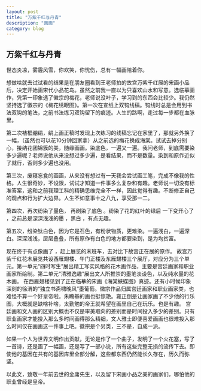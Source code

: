 ```yaml
---
layout: post
title: "万紫千红与丹青"
description: "画画"
category: blog
---
```



## 万紫千红与丹青


世态炎凉，雾霾风雪，你欢笑，你忧伤，总有一幅画陪着你。

想做啥就去试试看的结果是在朋友圈看到王老师拍的故宫万紫千红展的宋画小品后，决定开始画宋代小品花鸟。虽然之前我一直以为只喜欢山水和写意。选临摹画作，凭第一印象选了徽宗的梅花，老师说没叶子，学习到的东西会比较少。我仍然坚持选了徽宗的《梅花绣眼图》。第一次在宣纸上双钩线稿。钩线时总是会用到书法双钩的笔法，之前书法练习双钩留下的痕迹。人生的路啊，走过每一步都在血脉里。

第二次裱框绷绢，绢上画正稿时发现上次练习的线稿忘记在家里了，那就另外换了一幅，（虽然也可以花10分钟回家拿）从之前选的梅花换成海棠。试试去掉分别心，接纳花团锦簇的美，随缘画画。染底色，一遍又一遍。我问老师，到底需要染多少遍呢？老师说他从来没想过多少遍，是看结果，而不是数量。染到和原作近似了就行，否则多少遍也没用。

第三次，废寝忘食的画画，从来没有想过有一天我会尝试画工笔，完成不像我的性格。人生很奇妙，不设限，试试才知道一件事多么复杂和有趣。老师说一切没有标准答案，这和之前我理工科的精确思维完全不一样，因此觉得有趣。不断修正自己的观点和行为扩大边界。人生不如意事十之八九，享受那一二。

第四次，再次纷染了墨色， 再刷染了底色 。纷染了花的红叶的绿后 一下变开心了 ，之前总是深深浅浅的墨 ，黑白 ，有点无趣。

第五次，纷染钛白色，因为它是石色，有粉状物质，更难染。一遍浅白，一遍深白。深深浅浅，层层叠叠，所有原作有白色的地方都要染到，是为均贫富。

现在终于有点像画了 ，赶上展览的末班车，去对比下故宫正在展的原作。
故宫万紫千红花木展览共设西雁翅楼、午门正楼及东雁翅楼三个展厅，对应分为三个单元。第一单元“四时写生”展出精工写实风格的花木画作品，主要是宫廷画家和职业画家所绘制。第二单元“清雅逸趣”展出文人所推崇的墨笔淡设色，以及纯水墨的花木画。
在西雁翅楼见到了正在临摹的宋画《海棠蛱蝶图》真迹。还有小时候印象深刻的徐渭的“独立书斋啸晚风”墨葡萄。徽宗作品归属宫廷画家和职业画家类，也难怪不算一个好皇帝啦。朱瞻基的画也挺惊艳。雍正倒是让画家画了不少他的行乐图，大概就是缺啥补啥，太勤勉的帝王就希望在画里自己在玩乐。也是有趣。
宫廷画和文人画的区别大概也不仅是审美取向的差别而是时间投入多少的差别。只有职业画家才能投入那么多时间画得那么精细，文人雅士即便喜爱画画也很难投入那么时间仅在画画这一件事上吧。徽宗是个另类，三不是，自成一派。

如果一个人为世界文明作出贡献，无论是作了一个曲子，发明了一个火花塞，写了一首诗，还是画了一幅画，还是写了一部小说，所有这些完整无损的流传下去。即使他的基因在共有的基因库里全部分解，这些都东西仍然能长久存在，历久而弥坚。

以此文，致敬一年前去世的金庸先生，以及留下宋画小品之美的画家们，哪怕他的职业曾经是皇帝。


